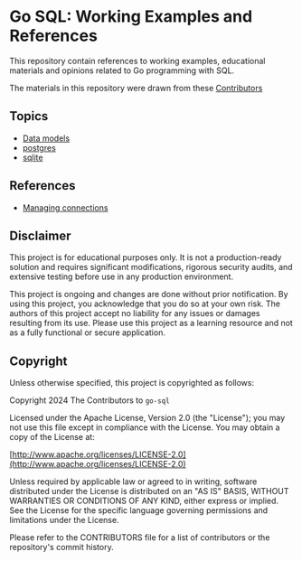 # Go SQL: Working Examples and References

This repository contain references to working examples, educational materials and opinions related to Go programming with SQL.

The materials in this repository were drawn from these [Contributors](https://github.com/paulwizviz/learn-elastic/blob/main/CONTRIBUTORS)

## Topics

* [Data models](./docs/data_model.md)
* [postgres](./docs/psql.md)
* [sqlite](./docs/sqlite.md)

## References

* [Managing connections](https://go.dev/doc/database/manage-connections)

## Disclaimer

This project is for educational purposes only. It is not a production-ready solution and requires significant modifications, rigorous security audits, and extensive testing before use in any production environment.

This project is ongoing and changes are done without prior notification. By using this project, you acknowledge that you do so at your own risk. The authors of this project accept no liability for any issues or damages resulting from its use. Please use this project as a learning resource and not as a fully functional or secure application.

## Copyright

Unless otherwise specified, this project is copyrighted as follows:

Copyright 2024 The Contributors to `go-sql`

Licensed under the Apache License, Version 2.0 (the "License"); you may not use this file except in compliance with the License. You may obtain a copy of the License at:

[http://www.apache.org/licenses/LICENSE-2.0](http://www.apache.org/licenses/LICENSE-2.0)

Unless required by applicable law or agreed to in writing, software distributed under the License is distributed on an "AS IS" BASIS, WITHOUT WARRANTIES OR CONDITIONS OF ANY KIND, either express or implied. See the License for the specific language governing permissions and limitations under the License.

Please refer to the CONTRIBUTORS file for a list of contributors or the repository's commit history.
